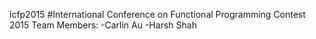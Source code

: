 icfp2015
#International Conference on Functional Programming Contest 2015
Team Members:
-Carlin Au
-Harsh Shah